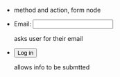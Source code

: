 <ul>
  <li><form action="login" method="post"><p>method and action, form node</p>
  <li><div>
    <label>Email:</label>
    <input type="email" name="email">
  </div><P>asks user for their email</P>
  <li><button type="submit">Log in</button><p>allows info to be submtted</p>
  </ul>

  